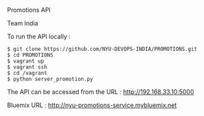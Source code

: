 Promotions API

Team India

To run the API locally : 

```{r, engine='bash', count_lines}
$ git clone https://github.com/NYU-DEVOPS-INDIA/PROMOTIONS.git
$ cd PROMOTIONS
$ vagrant up
$ vagrant ssh
$ cd /vagrant
$ python server_promotion.py
```

The API can be accessed from the URL : http://192.168.33.10:5000


Bluemix URL : http://nyu-promotions-service.mybluemix.net